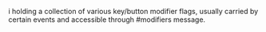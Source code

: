 i holding a collection of various key/button modifier flags, usually carried by certain events and accessible through #modifiers message.